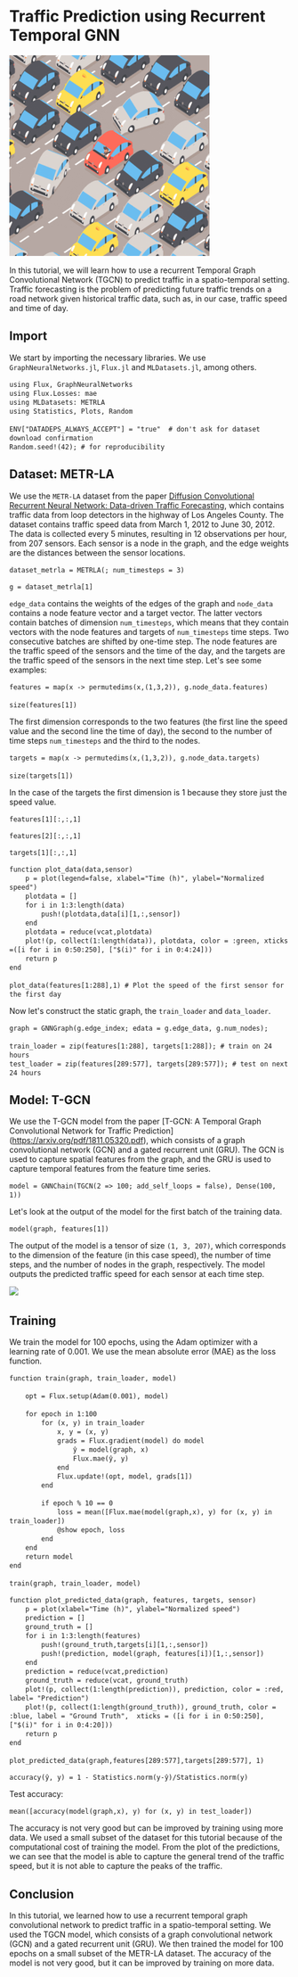 # Traffic Prediction using Recurrent Temporal GNN

![](assets/cover_traffic.gif)

In this tutorial, we will learn how to use a recurrent Temporal Graph Convolutional Network (TGCN) to predict traffic in a spatio-temporal setting. Traffic forecasting is the problem of predicting future traffic trends on a road network given historical traffic data, such as, in our case, traffic speed and time of day.

## Import

We start by importing the necessary libraries. We use `GraphNeuralNetworks.jl`, `Flux.jl` and `MLDatasets.jl`, among others.

```@example traffic
using Flux, GraphNeuralNetworks
using Flux.Losses: mae
using MLDatasets: METRLA
using Statistics, Plots, Random

ENV["DATADEPS_ALWAYS_ACCEPT"] = "true"  # don't ask for dataset download confirmation
Random.seed!(42); # for reproducibility
```
## Dataset: METR-LA

We use the `METR-LA` dataset from the paper [Diffusion Convolutional Recurrent Neural Network: Data-driven Traffic Forecasting](https://arxiv.org/pdf/1707.01926.pdf), which contains traffic data from loop detectors in the highway of Los Angeles County. The dataset contains traffic speed data from March 1, 2012 to June 30, 2012. The data is collected every 5 minutes, resulting in 12 observations per hour, from 207 sensors. Each sensor is a node in the graph, and the edge weights are the distances between the sensor locations.

```@example traffic
dataset_metrla = METRLA(; num_timesteps = 3)
```
```@example traffic
g = dataset_metrla[1]
```

`edge_data` contains the weights of the edges of the graph and
`node_data` contains a node feature vector and a target vector. The latter vectors contain batches of dimension `num_timesteps`, which means that they contain vectors with the node features and targets of `num_timesteps` time steps. Two consecutive batches are shifted by one-time step.
The node features are the traffic speed of the sensors and the time of the day, and the targets are the traffic speed of the sensors in the next time step.
Let's see some examples:

```@example traffic
features = map(x -> permutedims(x,(1,3,2)), g.node_data.features)

size(features[1])
```

The first dimension corresponds to the two features (the first line the speed value and the second line the time of day), the second to the number of time steps `num_timesteps` and the third to the nodes.

```@example traffic
targets = map(x -> permutedims(x,(1,3,2)), g.node_data.targets)

size(targets[1])
```
In the case of the targets the first dimension is 1 because they store just the speed value.

```@example traffic
features[1][:,:,1]
```
```@example traffic
features[2][:,:,1]
```
```@example traffic
targets[1][:,:,1]
```
```@example traffic
function plot_data(data,sensor)
	p = plot(legend=false, xlabel="Time (h)", ylabel="Normalized speed")
	plotdata = []
	for i in 1:3:length(data)
		push!(plotdata,data[i][1,:,sensor])
	end
	plotdata = reduce(vcat,plotdata)
	plot!(p, collect(1:length(data)), plotdata, color = :green, xticks =([i for i in 0:50:250], ["$(i)" for i in 0:4:24]))
	return p
end

plot_data(features[1:288],1) # Plot the speed of the first sensor for the first day
```
Now let's construct the static graph, the `train_loader` and `data_loader`.

```@example traffic
graph = GNNGraph(g.edge_index; edata = g.edge_data, g.num_nodes);

train_loader = zip(features[1:288], targets[1:288]); # train on 24 hours
test_loader = zip(features[289:577], targets[289:577]); # test on next 24 hours
```
## Model: T-GCN

We use the T-GCN model from the paper [T-GCN: A Temporal Graph Convolutional Network for Traffic Prediction] (https://arxiv.org/pdf/1811.05320.pdf), which consists of a graph convolutional network (GCN) and a gated recurrent unit (GRU). The GCN is used to capture spatial features from the graph, and the GRU is used to capture temporal features from the feature time series.

```@example traffic
model = GNNChain(TGCN(2 => 100; add_self_loops = false), Dense(100, 1))
```
Let's look at the output of the model for the first batch of the training data.

```@example traffic
model(graph, features[1])
```
The output of the model is a tensor of size `(1, 3, 207)`, which corresponds to the dimension of the feature (in this case speed), the number of time steps, and the number of nodes in the graph, respectively. The model outputs the predicted traffic speed for each sensor at each time step.

![](https://www.researchgate.net/profile/Haifeng-Li-3/publication/335353434/figure/fig4/AS:851870352437249@1580113127759/The-architecture-of-the-Gated-Recurrent-Unit-model.jpg)

## Training

We train the model for 100 epochs, using the Adam optimizer with a learning rate of 0.001. We use the mean absolute error (MAE) as the loss function.

```@example traffic
function train(graph, train_loader, model)

    opt = Flux.setup(Adam(0.001), model)

    for epoch in 1:100
        for (x, y) in train_loader
            x, y = (x, y)
            grads = Flux.gradient(model) do model
                ŷ = model(graph, x)
                Flux.mae(ŷ, y) 
            end
            Flux.update!(opt, model, grads[1])
		end
		
		if epoch % 10 == 0
			loss = mean([Flux.mae(model(graph,x), y) for (x, y) in train_loader])
			@show epoch, loss
		end
    end
    return model
end

train(graph, train_loader, model)
```

```@example traffic
function plot_predicted_data(graph, features, targets, sensor)
	p = plot(xlabel="Time (h)", ylabel="Normalized speed")
	prediction = []
	ground_truth = []
	for i in 1:3:length(features)
		push!(ground_truth,targets[i][1,:,sensor])
		push!(prediction, model(graph, features[i])[1,:,sensor]) 
	end
	prediction = reduce(vcat,prediction)
	ground_truth = reduce(vcat, ground_truth)
	plot!(p, collect(1:length(prediction)), prediction, color = :red, label= "Prediction")
	plot!(p, collect(1:length(ground_truth)), ground_truth, color = :blue, label = "Ground Truth",  xticks = ([i for i in 0:50:250], ["$(i)" for i in 0:4:20]))
	return p
end

plot_predicted_data(graph,features[289:577],targets[289:577], 1)
```

```@example traffic
accuracy(ŷ, y) = 1 - Statistics.norm(y-ŷ)/Statistics.norm(y)
```

Test accuracy:

```@example traffic
mean([accuracy(model(graph,x), y) for (x, y) in test_loader])
```

The accuracy is not very good but can be improved by training using more data. We used a small subset of the dataset for this tutorial because of the computational cost of training the model. From the plot of the predictions, we can see that the model is able to capture the general trend of the traffic speed, but it is not able to capture the peaks of the traffic.

## Conclusion

In this tutorial, we learned how to use a recurrent temporal graph convolutional network to predict traffic in a spatio-temporal setting. We used the TGCN model, which consists of a graph convolutional network (GCN) and a gated recurrent unit (GRU). We then trained the model for 100 epochs on a small subset of the METR-LA dataset. The accuracy of the model is not very good, but it can be improved by training on more data.

